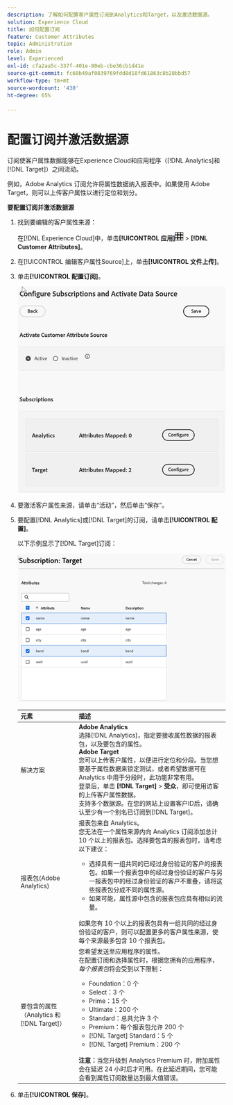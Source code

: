 ```yaml
---
description: 了解如何配置客户属性订阅到Analytics和Target，以及激活数据源。
solution: Experience Cloud
title: 如何配置订阅
feature: Customer Attributes
topic: Administration
role: Admin
level: Experienced
exl-id: cfa2aa5c-337f-401e-80eb-cbe36cb1d41e
source-git-commit: fc60b49af0839769fdd8d18fd61863c8b28bbd57
workflow-type: tm+mt
source-wordcount: '430'
ht-degree: 65%

---
```


# 配置订阅并激活数据源

订阅使客户属性数据能够在Experience Cloud和应用程序（[!DNL Analytics]和[!DNL Target]）之间流动。

例如，Adobe Analytics 订阅允许将属性数据纳入报表中。如果使用 Adobe Target，则可以上传客户属性以进行定位和划分。

**要配置订阅并激活数据源**

1. 找到要编辑的客户属性来源：

   在[!DNL Experience Cloud]中，单击&#x200B;**[!UICONTROL 应用]**![菜单](assets/menu-icon.png) > **[!DNL Customer Attributes]**。

1. 在[!UICONTROL 编辑客户属性Source]上，单击&#x200B;**[!UICONTROL 文件上传]**。

1. 单击&#x200B;**[!UICONTROL 配置订阅]**。

   ![在 Experience Cloud 中配置订阅](assets/configure-subscriptions.png)

1. 要激活客户属性来源，请单击“活动”**&#x200B;**，然后单击“保存”**&#x200B;**。

1. 要配置[!DNL Analytics]或[!DNL Target]的订阅，请单击&#x200B;**[!UICONTROL 配置]**。

   以下示例显示了[!DNL Target]订阅：

   ![步骤结果](assets/subscription-target.png)

   | 元素 | 描述 |
   |--- |--- |
   | 解决方案 | **Adobe Analytics**<br>&#x200B;选择[!DNL Analytics]，指定要接收属性数据的报表包，以及要包含的属性。<br>**Adobe Target**<br>&#x200B;您可以上传客户属性，以便进行定位和分段。当您想要基于属性数据来锁定测试，或者希望数据可在 Analytics 中用于分段时，此功能非常有用。<br>登录后，单击 **[!DNL Target]** > **受众**，即可使用访客的上传客户属性数据。<br>支持多个数据源。在您的网站上设置客户ID后，请确认至少有一个别名已订阅到[!DNL Target]。 |
   | 报表包(Adobe Analytics) | 报表包来自 Analytics。<br>您无法在一个属性来源内向 Analytics 订阅添加总计 10 个以上的报表包。选择要包含的报表包时，请考虑以下建议：<ul><li>选择具有一组共同的已经过身份验证的客户的报表包。如果一个报表包中的经过身份验证的客户与另一报表包中的经过身份验证的客户不重叠，请将这些报表包分成不同的属性源。</li><li>如果可能，属性源中包含的报表包应具有相似的流量。</li></ul><br>如果您有 10 个以上的报表包具有一组共同的经过身份验证的客户，则可以配置更多的客户属性来源，使每个来源最多包含 10 个报表包。 |
   | 要包含的属性（Analytics 和 [!DNL Target]） | 您希望发送至应用程序的属性。<br>在配置订阅和选择属性时，根据您拥有的应用程序，_每个报表包_&#x200B;将会受到以下限制：<ul><li>Foundation：0 个</li><li>Select：3 个</li><li>Prime：15 个</li><li>Ultimate：200 个</li><li>Standard：总共允许 3 个</li><li>Premium：每个报表包允许 200 个</li><li>[!DNL Target] Standard：5 个</li><li>[!DNL Target] Premium：200 个</li></ul><br>**注意：**&#x200B;当您升级到 Analytics Premium 时，附加属性会在延迟 24 小时后才可用。在此延迟期间，您可能会看到属性订阅数量达到最大值错误。 |

1. 单击&#x200B;**[!UICONTROL 保存]**。
